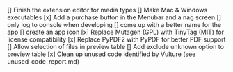 [] Finish the extension editor for media types
[] Make Mac & Windows executables
[x] Add a purchase button in the Menubar and a nag screen
[] only log to console when developing
[] come up with a better name for the app
[] create an app icon
[x] Replace Mutagen (GPL) with TinyTag (MIT) for license compatibility
[x] Replace PyPDF2 with PyPDF for better PDF support
[] Allow selection of files in preview table
[] Add exclude unknown option to preview table
[x] Clean up unused code identified by Vulture (see unused_code_report.md)
